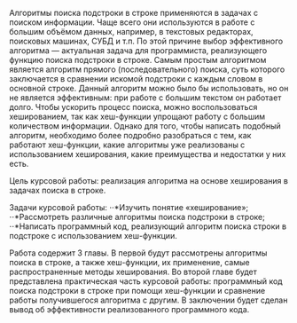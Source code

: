 Алгоритмы поиска подстроки в строке применяются в задачах с поиском информации. Чаще всего они используются в работе с большим объёмом данных, например, в текстовых редакторах, поисковых машинах, СУБД и т.п. По этой причине выбор эффективного алгоритма — актуальная задача для программиста, реализующего функцию поиска подстроки в строке. Самым простым алгоритмом является алгоритм прямого (последовательного)  поиска, суть которого заключается в сравнении искомой подстроки с каждым словом в основной строке. Данный алгоритм можно было бы использовать, но он не является эффективным: при работе с большим текстом он работает долго. Чтобы ускорить процесс поиска, можно воспользоваться хешированием, так как хеш-функции упрощают работу с большим количеством информации. Однако для того, чтобы написать подобный алгоритм, необходимо более подробно разобраться с тем, как работают хеш-функции, какие алгоритмы уже реализованы с использованием хеширования, какие преимущества и недостатки у них есть. 


Цель курсовой работы: реализация алгоритма на основе хеширования в задачах поиска в строке.
 
Задачи курсовой работы:
 ⋅⋅*Изучить понятие «хеширование»;
 ⋅⋅*Рассмотреть различные алгоритмы поиска подстроки в строке;
 ⋅⋅*Написать программный код, реализующий алгоритм поиска строки в подстроке с использованием хеш-функции.

Работа содержит 3 главы. В первой будут рассмотрены  алгоритмы поиска в строке, а также хеш-функции, их применение, самые распространенные методы хеширования. Во второй главе будет представлена практическая часть курсовой работы: программный код поиска подстроки в строке при помощи хеш-функции и сравнение работы получившегося алгоритма с другим. В заключении будет сделан вывод об эффективности реализованного программного кода.
